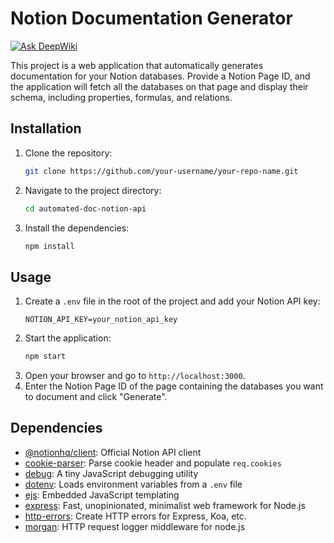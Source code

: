 # Notion Documentation Generator
[![Ask DeepWiki](https://deepwiki.com/badge.svg)](https://deepwiki.com/lonelyprogrammer007/automated-database-doc-notion-integration)

This project is a web application that automatically generates documentation for your Notion databases. Provide a Notion Page ID, and the application will fetch all the databases on that page and display their schema, including properties, formulas, and relations.

## Installation

1. Clone the repository:
   ```bash
   git clone https://github.com/your-username/your-repo-name.git
   ```
2. Navigate to the project directory:
   ```bash
   cd automated-doc-notion-api
   ```
3. Install the dependencies:
   ```bash
   npm install
   ```

## Usage

1. Create a `.env` file in the root of the project and add your Notion API key:
   ```
   NOTION_API_KEY=your_notion_api_key
   ```
2. Start the application:
   ```bash
   npm start
   ```
3. Open your browser and go to `http://localhost:3000`.
4. Enter the Notion Page ID of the page containing the databases you want to document and click "Generate".

## Dependencies

*   [@notionhq/client](https://www.npmjs.com/package/@notionhq/client): Official Notion API client
*   [cookie-parser](https://www.npmjs.com/package/cookie-parser): Parse cookie header and populate `req.cookies`
*   [debug](https://www.npmjs.com/package/debug): A tiny JavaScript debugging utility
*   [dotenv](https://www.npmjs.com/package/dotenv): Loads environment variables from a `.env` file
*   [ejs](https://www.npmjs.com/package/ejs): Embedded JavaScript templating
*   [express](https://www.npmjs.com/package/express): Fast, unopinionated, minimalist web framework for Node.js
*   [http-errors](https://www.npmjs.com/package/http-errors): Create HTTP errors for Express, Koa, etc.
*   [morgan](https://www.npmjs.com/package/morgan): HTTP request logger middleware for node.js
